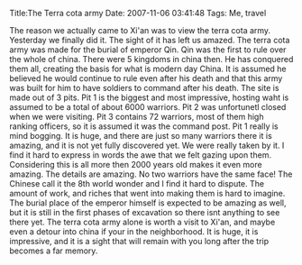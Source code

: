 Title:The Terra cota army
Date: 2007-11-06 03:41:48
Tags: Me, travel

The reason we actually came to Xi'an was to view the terra cota army.
Yesterday we finally did it. The sight of it has left us amazed. The terra
cota army was made for the burial of emperor Qin. Qin was the first to rule
over the whole of china. There were 5 kingdoms in china then. He has conquered
them all, creating the basis for what is modern day China. It is assumed he
believed he would continue to rule even after his death and that this army was
built for him to have soldiers to command after his death. The site is made
out of 3 pits. Pit 1 is the biggest and most impressive, hosting waht is
assumed to be a total of about 6000 warriors. Pit 2 was unfortunetl closed
when we were visiting. Pit 3 contains 72 warriors, most of them high ranking
officers, so it is assumed it was the command post. Pit 1 really is mind
bogging. It is huge, and there are just so many warriors there it is amazing,
and it is not yet fully discovered yet. We were really taken by it. I find it
hard to express in words the awe that we felt gazing upon them. Considering
this is all more then 2000 years old makes it even more amazing. The details
are amazing. No two warriors have the same face! The Chinese call it the 8th
world wonder and I find it hard to dispute. The amount of work, and riches
that went into making them is hard to imagine. The burial place of the emperor
himself is expected to be amazing as well, but it is still in the first phases
of excavation so there isnt anything to see there yet. The terra cota army
alone is worth a visit to Xi'an, and maybe even a detour into china if your in
the neighborhood. It is huge, it is impressive, and it is a sight that will
remain with you long after the trip becomes a far memory.

